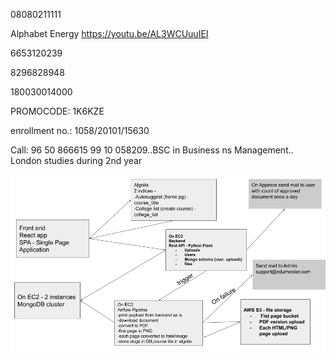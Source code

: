 08080211111

Alphabet Energy
https://youtu.be/AL3WCUuuIEI

6653120239

8296828948

180030014000

PROMOCODE: 1K6KZE

enrollment no.: 1058/20101/15630

Call: 96 50 866615
         99 10 058209..BSC in Business ns Management.. London studies during 2nd year
         
![Image of Yaktocat](https://github.com/subhosuper/EgyptianFractions/blob/master/Block%20representation.png)
